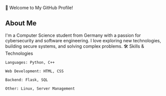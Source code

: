 👋 Welcome to My GitHub Profile!

## About Me
I'm a Computer Science student from Germany with a passion for cybersecurity and software engineering. I love exploring new technologies, building secure systems, and solving complex problems.
🛠️ Skills & Technologies

    Languages: Python, C++

    Web Development: HTML, CSS

    Backend: Flask, SQL

    Other: Linux, Server Management
